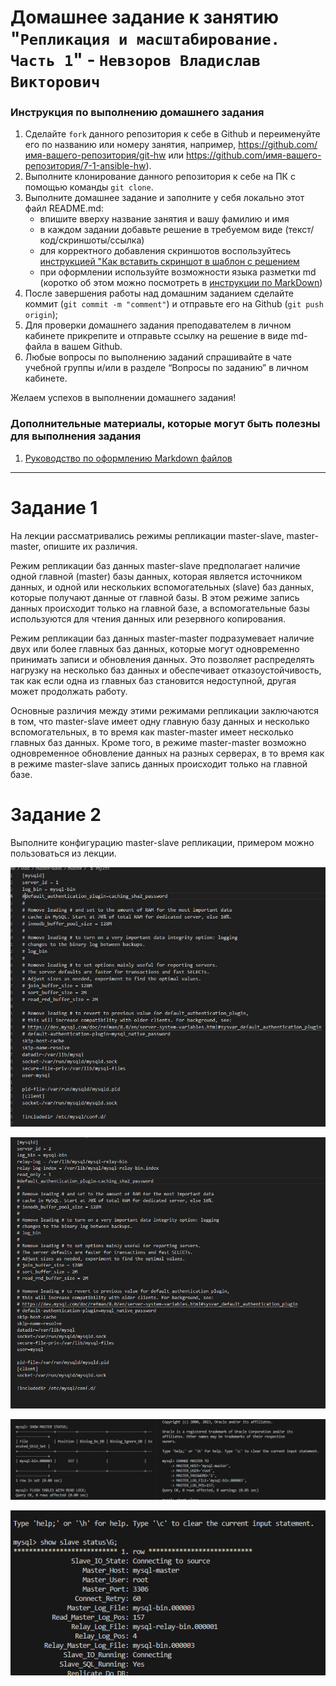 # Домашнее задание к занятию "`Репликация и масштабирование. Часть 1`" - `Невзоров Владислав Викторович`


### Инструкция по выполнению домашнего задания

   1. Сделайте `fork` данного репозитория к себе в Github и переименуйте его по названию или номеру занятия, например, https://github.com/имя-вашего-репозитория/git-hw или  https://github.com/имя-вашего-репозитория/7-1-ansible-hw).
   2. Выполните клонирование данного репозитория к себе на ПК с помощью команды `git clone`.
   3. Выполните домашнее задание и заполните у себя локально этот файл README.md:
      - впишите вверху название занятия и вашу фамилию и имя
      - в каждом задании добавьте решение в требуемом виде (текст/код/скриншоты/ссылка)
      - для корректного добавления скриншотов воспользуйтесь [инструкцией "Как вставить скриншот в шаблон с решением](https://github.com/netology-code/sys-pattern-homework/blob/main/screen-instruction.md)
      - при оформлении используйте возможности языка разметки md (коротко об этом можно посмотреть в [инструкции  по MarkDown](https://github.com/netology-code/sys-pattern-homework/blob/main/md-instruction.md))
   4. После завершения работы над домашним заданием сделайте коммит (`git commit -m "comment"`) и отправьте его на Github (`git push origin`);
   5. Для проверки домашнего задания преподавателем в личном кабинете прикрепите и отправьте ссылку на решение в виде md-файла в вашем Github.
   6. Любые вопросы по выполнению заданий спрашивайте в чате учебной группы и/или в разделе “Вопросы по заданию” в личном кабинете.
   
Желаем успехов в выполнении домашнего задания!
   
### Дополнительные материалы, которые могут быть полезны для выполнения задания

1. [Руководство по оформлению Markdown файлов](https://gist.github.com/Jekins/2bf2d0638163f1294637#Code)

---
# Задание 1
На лекции рассматривались режимы репликации master-slave, master-master, опишите их различия.

Режим репликации баз данных master-slave предполагает наличие одной главной (master) базы данных, которая является источником данных, и одной или нескольких вспомогательных (slave) баз данных, которые получают данные от главной базы. В этом режиме запись данных происходит только на главной базе, а вспомогательные базы используются для чтения данных или резервного копирования.

Режим репликации баз данных master-master подразумевает наличие двух или более главных баз данных, которые могут одновременно принимать записи и обновления данных. Это позволяет распределять нагрузку на несколько баз данных и обеспечивает отказоустойчивость, так как если одна из главных баз становится недоступной, другая может продолжать работу.

Основные различия между этими режимами репликации заключаются в том, что master-slave имеет одну главную базу данных и несколько вспомогательных, в то время как master-master имеет несколько главных баз данных. Кроме того, в режиме master-master возможно одновременное обновление данных на разных серверах, в то время как в режиме master-slave запись данных происходит только на главной базе.


# Задание 2
Выполните конфигурацию master-slave репликации, примером можно пользоваться из лекции.

![alt text](https://github.com/VN351/sys-pattern-homework/raw/main/img/master-slave-conf-master.png)

![alt text](https://github.com/VN351/sys-pattern-homework/raw/main/img/master-slave-conf-slave.png)

![alt text](https://github.com/VN351/sys-pattern-homework/raw/main/img/master-slave-settings.png)

![alt text](https://github.com/VN351/sys-pattern-homework/raw/main/img/master-slave.png)

